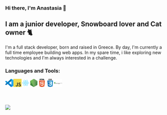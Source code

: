 
### Hi there, I'm Anastasia 👋

## I am a junior developer, Snowboard lover and Cat owner 🐈


I'm a full stack developer, born and raised in Greece.
By day, I'm currently a full time employee building web apps. 
In my spare time, i like exploring new technologies and I'm always interested in a challenge. 

### Languages and Tools:

[<img align="left" alt="Visual Studio Code" width="26px" src="https://raw.githubusercontent.com/github/explore/80688e429a7d4ef2fca1e82350fe8e3517d3494d/topics/visual-studio-code/visual-studio-code.png" />][webdevplaylist]
[<img align="left" alt="JavaScript" width="26px" src="https://raw.githubusercontent.com/github/explore/80688e429a7d4ef2fca1e82350fe8e3517d3494d/topics/javascript/javascript.png" />][jsplaylist]
[<img align="left" alt="React" width="26px" src="https://raw.githubusercontent.com/github/explore/80688e429a7d4ef2fca1e82350fe8e3517d3494d/topics/react/react.png" />][reactplaylist]
[<img align="left" alt="Node.js" width="26px" src="https://raw.githubusercontent.com/github/explore/80688e429a7d4ef2fca1e82350fe8e3517d3494d/topics/nodejs/nodejs.png" />][webdevplaylist]
[<img align="left" alt="HTML5" width="26px" src="https://raw.githubusercontent.com/github/explore/80688e429a7d4ef2fca1e82350fe8e3517d3494d/topics/html/html.png" />][webdevplaylist]
[<img align="left" alt="CSS3" width="26px" src="https://raw.githubusercontent.com/github/explore/80688e429a7d4ef2fca1e82350fe8e3517d3494d/topics/css/css.png" />][cssplaylist]
[<img align="left" alt="MongoDB" width="26px" src="https://raw.githubusercontent.com/github/explore/80688e429a7d4ef2fca1e82350fe8e3517d3494d/topics/mongodb/mongodb.png" />][webdevplaylist]


<br /><br />
---

<a href="https://github-readme-stats.vercel.app/api/top-langs?username=anastasiatsi&show_icons=true&theme=vue-dark">
  <img align="center" src="https://github-readme-stats.vercel.app/api/top-langs?username=anastasiatsi&show_icons=true&theme=vue-dark&layout=compact" />
</a>

<br />

[webdevplaylist]: https://code.visualstudio.com/
[jsplaylist]: https://www.javascript.com/
[cssplaylist]: https://reactjs.org/
[reactplaylist]: https://reactjs.org/
<!--
**AnastasiaTsi/AnastasiaTsi** is a ✨ _special_ ✨ repository because its `README.md` (this file) appears on your GitHub profile.

Here are some ideas to get you started:

- 🔭 I’m currently working on ...
- 🌱 I’m currently learning ...
- 👯 I’m looking to collaborate on ...
- 🤔 I’m looking for help with ...
- 💬 Ask me about ...
- 📫 How to reach me: ...
- 😄 Pronouns: ...
- ⚡ Fun fact: ...

<a href="https://github-readme-stats.vercel.app/api?username=anastasiatsi&&show_icons=true&theme=vue-dark">
  <img align="center" src="https://github-readme-stats.vercel.app/api?username=anastasiatsi&&show_icons=true&theme=vue-dark" />
</a>

[<img align="left" alt="Git" width="26px" src="https://raw.githubusercontent.com/github/explore/80688e429a7d4ef2fca1e82350fe8e3517d3494d/topics/git/git.png" />][webdevplaylist]

-->
